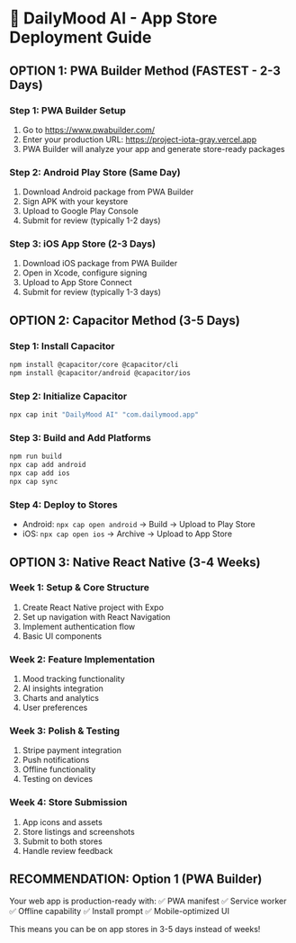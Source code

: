 # 🚀 DailyMood AI - App Store Deployment Guide

## OPTION 1: PWA Builder Method (FASTEST - 2-3 Days)

### Step 1: PWA Builder Setup
1. Go to https://www.pwabuilder.com/
2. Enter your production URL: https://project-iota-gray.vercel.app
3. PWA Builder will analyze your app and generate store-ready packages

### Step 2: Android Play Store (Same Day)
1. Download Android package from PWA Builder
2. Sign APK with your keystore
3. Upload to Google Play Console
4. Submit for review (typically 1-2 days)

### Step 3: iOS App Store (2-3 Days)
1. Download iOS package from PWA Builder  
2. Open in Xcode, configure signing
3. Upload to App Store Connect
4. Submit for review (typically 1-3 days)

## OPTION 2: Capacitor Method (3-5 Days)

### Step 1: Install Capacitor
```bash
npm install @capacitor/core @capacitor/cli
npm install @capacitor/android @capacitor/ios
```

### Step 2: Initialize Capacitor
```bash
npx cap init "DailyMood AI" "com.dailymood.app"
```

### Step 3: Build and Add Platforms
```bash
npm run build
npx cap add android
npx cap add ios
npx cap sync
```

### Step 4: Deploy to Stores
- Android: `npx cap open android` → Build → Upload to Play Store
- iOS: `npx cap open ios` → Archive → Upload to App Store

## OPTION 3: Native React Native (3-4 Weeks)

### Week 1: Setup & Core Structure
1. Create React Native project with Expo
2. Set up navigation with React Navigation
3. Implement authentication flow
4. Basic UI components

### Week 2: Feature Implementation
1. Mood tracking functionality
2. AI insights integration
3. Charts and analytics
4. User preferences

### Week 3: Polish & Testing
1. Stripe payment integration
2. Push notifications
3. Offline functionality
4. Testing on devices

### Week 4: Store Submission
1. App icons and assets
2. Store listings and screenshots
3. Submit to both stores
4. Handle review feedback

## RECOMMENDATION: Option 1 (PWA Builder)

Your web app is production-ready with:
✅ PWA manifest
✅ Service worker
✅ Offline capability
✅ Install prompt
✅ Mobile-optimized UI

This means you can be on app stores in 3-5 days instead of weeks!

